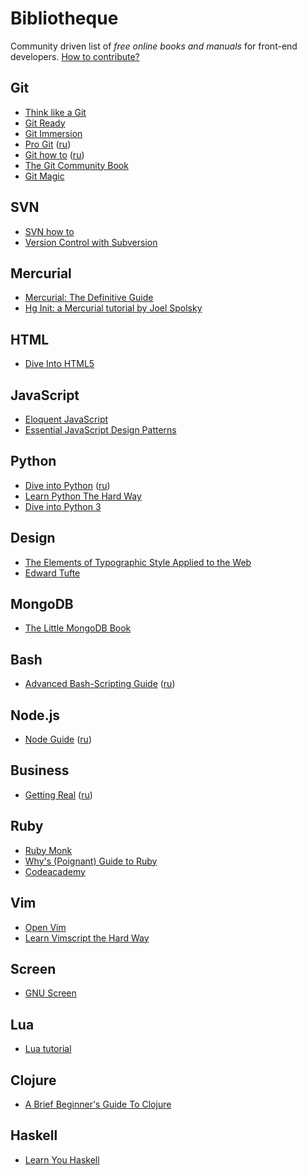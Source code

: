 Bibliotheque
============

Community driven list of *free online books and manuals* for front-end developers. [How to contribute?](https://github.com/miripiruni/frontdesk/wiki/How-to-contribute)

## Git
*   [Think like a Git](http://think-like-a-git.net/)
*   [Git Ready](http://gitready.com/)
*   [Git Immersion](http://gitimmersion.com/)
*   [Pro Git](http://progit.org/book/) ([ru](http://git-scm.com/book/ru/))
*   [Git how to](http://githowto.com/) ([ru](http://githowto.com/ru))
*   [The Git Community Book](http://book.git-scm.com/)
*   [Git Magic](http://www-cs-students.stanford.edu/~blynn/gitmagic/)

## SVN
*   [SVN how to](http://svnhowto.com/)
*   [ Version Control with Subversion](http://svnbook.red-bean.com/index.en.html)

## Mercurial
*   [Mercurial: The Definitive Guide](http://hgbook.red-bean.com/read/)
*   [Hg Init: a Mercurial tutorial by Joel Spolsky](http://hginit.com/)

## HTML
*   [Dive Into HTML5](http://diveinto.html5doctor.com/)

## JavaScript
*   [Eloquent JavaScript](http://eloquentjavascript.net/contents.html)
*   [Essential JavaScript Design Patterns](http://addyosmani.com/resources/essentialjsdesignpatterns/book/)

## Python
*   [Dive into Python](http://www.diveintopython.net/toc/index.html) ([ru](http://diveinto.python.ru/toc.html))
*   [Learn Python The Hard Way](http://learnpythonthehardway.org/)
*   [Dive into Python 3](http://www.diveinto.org/python3/)

## Design
*   [The Elements of Typographic Style Applied to the Web](http://webtypography.net/toc/)
*   [Edward Tufte](http://edwardtufte.ru/)

## MongoDB
*   [The Little MongoDB Book](http://jsman.ru/mongo-book/)

## Bash
*   [Advanced Bash-Scripting Guide](http://tldp.org/LDP/abs/html/) ([ru](http://www.opennet.ru/docs/RUS/bash_scripting_guide/))

## Node.js
*   [Node Guide](http://nodeguide.com/) ([ru](http://nodeguide.ru/doc/dailyjs-nodepad/#))

## Business
*   [Getting Real](http://gettingreal.37signals.com/) ([ru](http://gettingreal.37signals.com/GR_rus.php#ch01))

## Ruby
*   [Ruby Monk](http://rubymonk.com/)
*   [Why's (Poignant) Guide to Ruby](http://mislav.uniqpath.com/poignant-guide/)
*   [Codeacademy](http://www.codecademy.com/ru/tracks/ruby)

## Vim
*   [Open Vim](http://www.openvim.com/)
*   [Learn Vimscript the Hard Way](http://learnvimscriptthehardway.stevelosh.com/)

## Screen
*   [GNU Screen](http://xgu.ru/wiki/Man:screen)

## Lua
*   [Lua tutorial](http://luatut.com/)

## Clojure
*   [A Brief Beginner's Guide To Clojure](http://www.unexpected-vortices.com/clojure/brief-beginners-guide/index.html)

## Haskell
*   [Learn You Haskell](http://learnyouahaskell.com/chapters)


